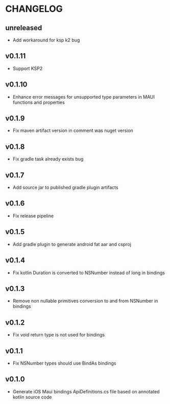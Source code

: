# CHANGELOG

## unreleased

- Add workaround for ksp k2 bug

## v0.1.11

- Support KSP2

## v0.1.10

- Enhance error messages for unsupported type parameters in MAUI functions and properties

## v0.1.9

- Fix maven artifact version in comment was nuget version

## v0.1.8

- Fix gradle task already exists bug

## v0.1.7

- Add source jar to published gradle plugin artifacts

## v0.1.6

- Fix release pipeline

## v0.1.5

- Add gradle plugin to generate android fat aar and csproj

## v0.1.4

- Fix kotlin Duration is converted to NSNumber instead of long in bindings

## v0.1.3

- Remove non nullable primitives conversion to and from NSNumber in bindings

## v0.1.2

- Fix void return type is not used for bindings

## v0.1.1

- Fix NSNumber types should use BindAs bindings

## v0.1.0

- Generate iOS Maui bindings ApiDefinitions.cs file based on annotated kotlin source code
